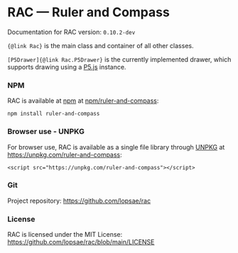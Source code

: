 # RAC — Ruler and Compass

Documentation for RAC version: `0.10.2-dev`

`{@link Rac}` is the main class and container of all other classes.

`[P5Drawer]{@link Rac.P5Drawer}` is the currently implemented drawer, which supports drawing using a [P5.js](https://p5js.org/) instance.


### NPM

RAC is available at [npm](https://www.npmjs.com/) at [npm/ruler-and-compass](https://www.npmjs.com/package/ruler-and-compass):
```
npm install ruler-and-compass
```


### Browser use - UNPKG

For browser use, RAC is available as a single file library through [UNPKG](https://unpkg.com/) at <https://unpkg.com/ruler-and-compass>:
```
<script src="https://unpkg.com/ruler-and-compass"></script>
```


### Git

Project repository: <https://github.com/lopsae/rac>


### License

RAC is licensed under the MIT License: <https://github.com/lopsae/rac/blob/main/LICENSE>

